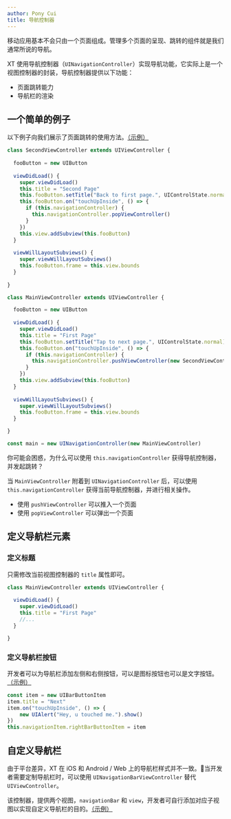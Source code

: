 ```yaml
---
author: Pony Cui
title: 导航控制器
---
```


移动应用基本不会只由一个页面组成。管理多个页面的呈现、跳转的组件就是我们通常所说的导航。

XT 使用导航控制器（```UINavigationController```）实现导航功能，它实际上是一个视图控制器的封装，导航控制器提供以下功能：

* 页面跳转能力
* 导航栏的渲染

## 一个简单的例子

以下例子向我们展示了页面跳转的使用方法。[（示例）](https://jsbin.com/firiqoq/edit?js,output)

```typescript
class SecondViewController extends UIViewController {
  
  fooButton = new UIButton
  
  viewDidLoad() {
    super.viewDidLoad()
    this.title = "Second Page"
    this.fooButton.setTitle("Back to first page.", UIControlState.normal)
    this.fooButton.on("touchUpInside", () => {
      if (this.navigationController) {
        this.navigationController.popViewController()
      }
    })
    this.view.addSubview(this.fooButton)
  }
  
  viewWillLayoutSubviews() {
    super.viewWillLayoutSubviews()
    this.fooButton.frame = this.view.bounds
  }
  
}

class MainViewController extends UIViewController {

  fooButton = new UIButton
  
  viewDidLoad() {
    super.viewDidLoad()
    this.title = "First Page"
    this.fooButton.setTitle("Tap to next page.", UIControlState.normal)
    this.fooButton.on("touchUpInside", () => {
      if (this.navigationController) {
        this.navigationController.pushViewController(new SecondViewController)
      }
    })
    this.view.addSubview(this.fooButton)
  }
  
  viewWillLayoutSubviews() {
    super.viewWillLayoutSubviews()
    this.fooButton.frame = this.view.bounds
  }

}

const main = new UINavigationController(new MainViewController)
```

你可能会困惑，为什么可以使用 ```this.navigationController``` 获得导航控制器，并发起跳转？

当 ```MainViewController``` 附着到 ```UINavigationController``` 后，可以使用 ```this.navigationController``` 获得当前导航控制器，并进行相关操作。

* 使用 ```pushViewController``` 可以推入一个页面
* 使用 ```popViewController``` 可以弹出一个页面

## 定义导航栏元素

### 定义标题

只需修改当前视图控制器的 ```title``` 属性即可。

```typescript
class MainViewController extends UIViewController {
  
  viewDidLoad() {
    super.viewDidLoad()
    this.title = "First Page"
    //...
  }

}
```

### 定义导航栏按钮

开发者可以为导航栏添加左侧和右侧按钮，可以是图标按钮也可以是文字按钮。[（示例）](https://jsbin.com/dilugey/edit?js,output)

```typescript
const item = new UIBarButtonItem
item.title = "Next"
item.on("touchUpInside", () => {
    new UIAlert("Hey, u touched me.").show()
})
this.navigationItem.rightBarButtonItem = item
```

## 自定义导航栏

由于平台差异，XT 在 iOS 和 Android / Web 上的导航栏样式并不一致。当开发者需要定制导航栏时，可以使用 ```UINavigationBarViewController``` 替代 ```UIViewController```。

该控制器，提供两个视图，```navigationBar``` 和 ```view```，开发者可自行添加对应子视图以实现自定义导航栏的目的。[（示例）](https://jsbin.com/dilugey/edit?js,output)